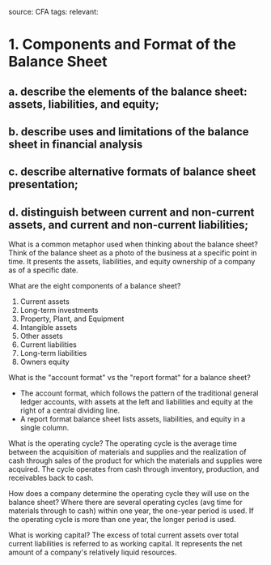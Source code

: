 source: CFA
tags: 
relevant: 

# 1. Components and Format of the Balance Sheet

## a. describe the elements of the balance sheet: assets, liabilities, and equity;
## b. describe uses and limitations of the balance sheet in financial analysis
## c. describe alternative formats of balance sheet presentation;
## d. distinguish between current and non-current assets, and current and non-current liabilities;

What is a common metaphor used when thinking about the balance sheet?
Think of the balance sheet as a photo of the business at a specific point in time. It presents the assets, liabilities, and equity ownership of a company as of a specific date.

What are the eight components of a balance sheet?
1. Current assets
2. Long-term investments
3. Property, Plant, and Equipment
4. Intangible assets
5. Other assets
6. Current liabilities
7. Long-term liabilities
8. Owners equity

What is the "account format" vs the "report format" for a balance sheet?
- The account format, which follows the pattern of the traditional general ledger accounts, with assets at the left and liabilities and equity at the right of a central dividing line. 
- A report format balance sheet lists assets, liabilities, and equity in a single column.

What is the operating cycle?
The operating cycle is the average time between the acquisition of materials and supplies and the realization of cash through sales of the product for which the materials and supplies were acquired. The cycle operates from cash through inventory, production, and receivables back to cash.

How does a company determine the operating cycle they will use on the balance sheet?
Where there are several operating cycles (avg time for materials through to cash) within one year, the one-year period is used. If the operating cycle is more than one year, the longer period is used.

What is working capital?
The excess of total current assets over total current liabilities is referred to as working capital. It represents the net amount of a company's relatively liquid resources.

